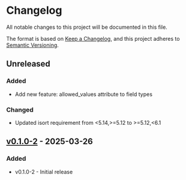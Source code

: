 # Changelog

All notable changes to this project will be documented in this file.

The format is based on [Keep a Changelog](https://keepachangelog.com/en/1.0.0/),
and this project adheres to [Semantic Versioning](https://semver.org/spec/v2.0.0.html).

## Unreleased

### Added

- Add new feature: allowed_values attribute to field types

### Changed

- Updated isort requirement from <5.14,>=5.12 to >=5.12,<6.1

## [v0.1.0-2](https://github.com/cccaballero/envmodel/releases/tag/v0.1.0-2) - 2025-03-26

### Added

- v0.1.0-2 - Initial release
